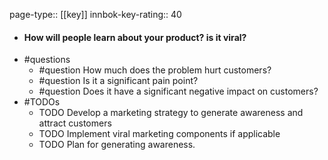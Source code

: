 page-type:: [[key]]
innbok-key-rating:: 40
- #### How will people learn about your product? is it viral?
- #questions
  - #question How much does the problem hurt customers?
  - #question Is it a significant pain point?
  - #question Does it have a significant negative impact on customers?
- #TODOs
  - TODO Develop a marketing strategy to generate awareness and attract customers
  - TODO  Implement viral marketing components if applicable
  - TODO  Plan for generating awareness.



